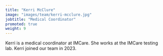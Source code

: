 ```yaml
---
title: "Kerri McClure"
image: "images/team/kerri-mcclure.jpg"
jobtitle: "Medical Coordinator"
promoted: true
weight: 9
---
```


Kerri is a medical coordinator at IMCare. She works at the IMCare testing lab. Kerri joined our team in 2023.